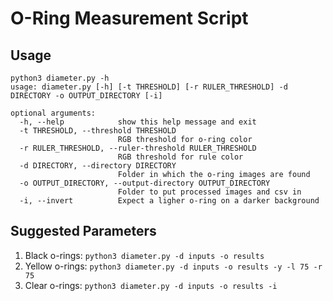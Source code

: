 # O-Ring Measurement Script

## Usage
```
python3 diameter.py -h
usage: diameter.py [-h] [-t THRESHOLD] [-r RULER_THRESHOLD] -d DIRECTORY -o OUTPUT_DIRECTORY [-i]

optional arguments:
  -h, --help            show this help message and exit
  -t THRESHOLD, --threshold THRESHOLD
                        RGB threshold for o-ring color
  -r RULER_THRESHOLD, --ruler-threshold RULER_THRESHOLD
                        RGB threshold for rule color
  -d DIRECTORY, --directory DIRECTORY
                        Folder in which the o-ring images are found
  -o OUTPUT_DIRECTORY, --output-directory OUTPUT_DIRECTORY
                        Folder to put processed images and csv in
  -i, --invert          Expect a ligher o-ring on a darker background
```

## Suggested Parameters

1. Black o-rings: `python3 diameter.py -d inputs -o results`
2. Yellow o-rings: `python3 diameter.py -d inputs -o results -y -l 75 -r 75`
3. Clear o-rings: `python3 diameter.py -d inputs -o results -i`
